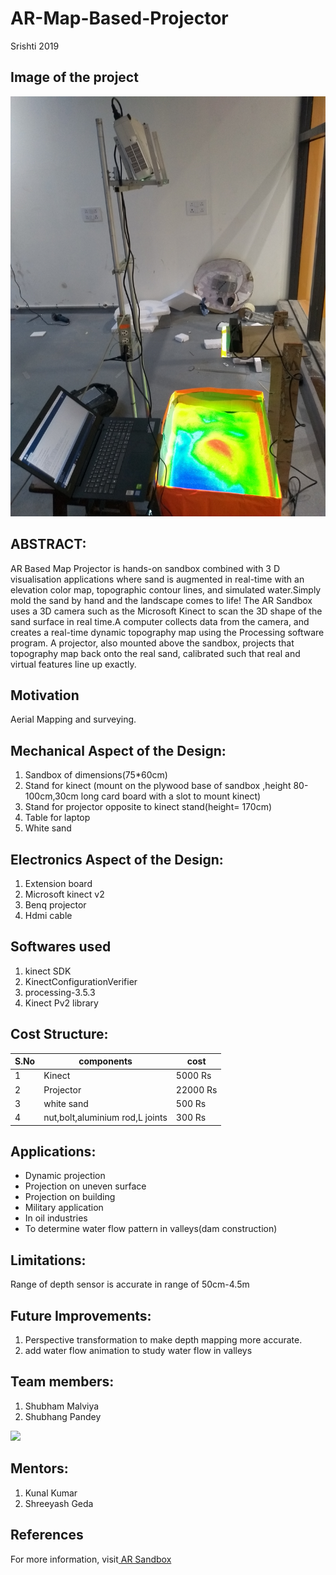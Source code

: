 # AR-Map-Based-Projector
Srishti 2019

## Image of the project

<img src="Images%20and%20Videos/Images/IMG_20190308_203611603.jpg" width="600" >

## ABSTRACT:

AR Based Map Projector is hands-on sandbox combined with 3 D visualisation applications where sand is augmented in real-time with an elevation color map, topographic contour lines, and simulated water.Simply mold the sand by hand and the landscape comes to life! The AR Sandbox uses a 3D camera such as the Microsoft Kinect to scan the 3D shape of the sand surface in real time.A computer collects data from the camera, and creates a real-time dynamic topography map using the Processing software program. A projector, also mounted above the sandbox, projects that topography map back onto the real sand, calibrated such that real and virtual features line up exactly.

## Motivation
Aerial Mapping and surveying.

## Mechanical Aspect of the Design:
1. Sandbox of dimensions(75*60cm)
2. Stand for kinect (mount on the plywood base of sandbox ,height 80-100cm,30cm long card board with a slot to mount kinect)
3. Stand for projector opposite to kinect stand(height= 170cm)
4. Table for laptop
5. White sand

## Electronics Aspect of the Design:
1. Extension board 
2. Microsoft kinect v2
3. Benq projector
4. Hdmi cable

## Softwares used
1. kinect SDK
2. KinectConfigurationVerifier
3. processing-3.5.3
4. Kinect Pv2 library


## Cost Structure:

|S.No|components  |    cost       |
|-------|------------|-------------| 
|1| Kinect           |5000 Rs   | 
|2| Projector           |22000 Rs| 
|3| white sand           |500 Rs|
|4|nut,bolt,aluminium rod,L joints|300 Rs|




## Applications:

- Dynamic projection
- Projection on uneven surface
- Projection on building
- Military application
- In oil industries
- To determine water flow pattern in valleys(dam construction)

## Limitations:

Range of depth sensor is accurate in range of 50cm-4.5m

## Future Improvements:

1. Perspective transformation to make depth mapping more accurate.
2. add water flow animation to study water flow in valleys

## Team members:

1. Shubham Malviya  
2. Shubhang Pandey

<img src="https://user-images.githubusercontent.com/48958222/55109353-abbfd500-50fb-11e9-9ba8-3227992f6d11.jpeg" width="250">


## Mentors:
1. Kunal Kumar
2. Shreeyash Geda

## References
For more information, visit[ AR Sandbox](https://www.youtube.com/watch?v=YLYO0YhY83w)















